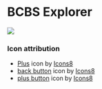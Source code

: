 # BCBS Explorer

![](https://i.imgur.com/6dJIBJj.png)

### Icon attribution

- [Plus](https://icons8.com/icon/1501/plus) icon by [Icons8](https://icons8.com)
- [back button](https://icons8.com/icon/26194/back-arrow) icon by [Icons8](https://icons8.com)
- [plus button](https://icons8.com/icon/1501/plus) icon by [Icons8](https://icons8.com)

